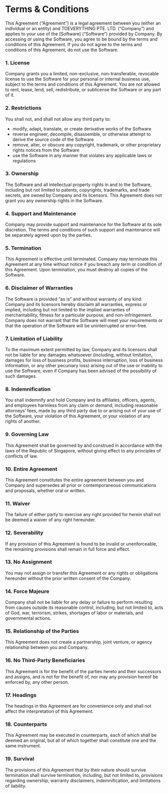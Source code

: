 # Terms & Conditions

This Agreement (“Agreement”) is a legal agreement between you (either an individual or an entity) and TOEVERYTHING PTE. LTD. (“Company”) and applies to your use of the [Software] (“Software”) provided by Company. By accessing or using the Software, you agree to be bound by the terms and conditions of this Agreement. If you do not agree to the terms and conditions of this Agreement, do not use the Software.

### 1. License

Company grants you a limited, non-exclusive, non-transferable, revocable license to use the Software for your personal or internal business use, subject to the terms and conditions of this Agreement. You are not allowed to rent, lease, lend, sell, redistribute, or sublicense the Software or any part of it.

### 2. Restrictions

You shall not, and shall not allow any third party to:

- modify, adapt, translate, or create derivative works of the Software
- reverse engineer, decompile, disassemble, or otherwise attempt to derive the source code of the Software
- remove, alter, or obscure any copyright, trademark, or other proprietary rights notices from the Software
- use the Software in any manner that violates any applicable laws or regulations

### 3. Ownership

The Software and all intellectual property rights in and to the Software, including but not limited to patents, copyrights, trademarks, and trade secrets, are owned by Company and its licensors. This Agreement does not grant you any ownership rights in the Software.

### 4. Support and Maintenance

Company may provide support and maintenance for the Software at its sole discretion. The terms and conditions of such support and maintenance will be separately agreed upon by the parties.

### 5. Termination

This Agreement is effective until terminated. Company may terminate this Agreement at any time without notice if you breach any term or condition of this Agreement. Upon termination, you must destroy all copies of the Software.

### 6. Disclaimer of Warranties

The Software is provided “as is” and without warranty of any kind. Company and its licensors hereby disclaim all warranties, express or implied, including but not limited to the implied warranties of merchantability, fitness for a particular purpose, and non-infringement. Company does not warrant that the Software will meet your requirements or that the operation of the Software will be uninterrupted or error-free.

### 7. Limitation of Liability

To the maximum extent permitted by law, Company and its licensors shall not be liable for any damages whatsoever (including, without limitation, damages for loss of business profits, business interruption, loss of business information, or any other pecuniary loss) arising out of the use or inability to use the Software, even if Company has been advised of the possibility of such damages.

### 8. Indemnification

You shall indemnify and hold Company and its affiliates, officers, agents, and employees harmless from any claim or demand, including reasonable attorneys’ fees, made by any third party due to or arising out of your use of the Software, your violation of this Agreement, or your violation of any rights of another.

### 9. Governing Law

This Agreement shall be governed by and construed in accordance with the laws of the Republic of Singapore, without giving effect to any principles of conflicts of law.

### 10. Entire Agreement

This Agreement constitutes the entire agreement between you and Company and supersedes all prior or contemporaneous communications and proposals, whether oral or written.

### 11. Waiver

The failure of either party to exercise any right provided for herein shall not be deemed a waiver of any right hereunder.

### 12. Severability

If any provision of this Agreement is found to be invalid or unenforceable, the remaining provisions shall remain in full force and effect.

### 13. No Assignment

You may not assign or transfer this Agreement or any rights or obligations hereunder without the prior written consent of the Company.

### 14. Force Majeure

Company shall not be liable for any delay or failure to perform resulting from causes outside its reasonable control, including, but not limited to, acts of God, war, terrorism, strikes, shortages of labor or materials, and governmental actions.

### 15. Relationship of the Parties

This Agreement does not create a partnership, joint venture, or agency relationship between you and Company.

### 16. No Third-Party Beneficiaries

This Agreement is for the benefit of the parties hereto and their successors and assigns, and is not for the benefit of, nor may any provision hereof be enforced by, any other person.

### 17. Headings

The headings in this Agreement are for convenience only and shall not affect the interpretation of this Agreement.

### 18. Counterparts

This Agreement may be executed in counterparts, each of which shall be deemed an original, but all of which together shall constitute one and the same instrument.

### 19. Survival

The provisions of this Agreement that by their nature should survive termination shall survive termination, including, but not limited to, provisions regarding ownership, warranty disclaimers, indemnification, and limitations of liability.

